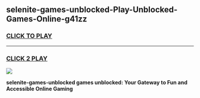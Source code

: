 
## selenite-games-unblocked-Play-Unblocked-Games-Online-g41zz
<h3>
<a href="https://premium76.site?title=selenite-games-unblocked&ref=24A">CLICK TO PLAY</a></h3>
<hr>

<h3>
<a href="https://premium76.site?title=selenite-games-unblocked&ref=24A">CLICK 2 PLAY</a>
  
</h3>

<a href="https://premium76.site?title=selenite-games-unblocked&ref=24A"><img src="https://clearcache.store/games.png"></a>


**selenite-games-unblocked games unblocked: Your Gateway to Fun and Accessible Online Gaming**
